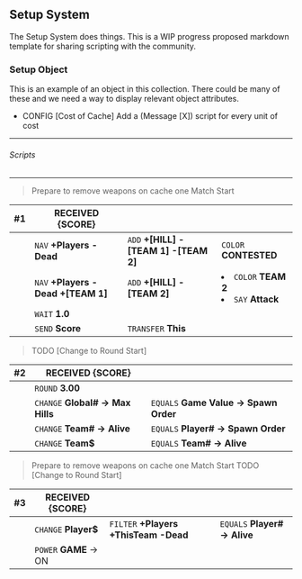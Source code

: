 ## Setup System

The Setup System does things. This is a WIP progress proposed markdown template
for sharing scripting with the community.

### Setup Object

This is an example of an object in this collection. There could be many of
these and we need a way to display relevant object attributes.
- CONFIG [Cost of Cache] Add a (Message [X]) script for every unit of cost

---
###### Scripts

---

> Prepare to remove weapons on cache one Match Start

| #1 | RECEIVED {SCORE}|||
| ---| ---| ---| ---|
|| `NAV` **+Players -Dead**| `ADD` **+[HILL] -[TEAM 1] -[TEAM 2]**| `COLOR` **CONTESTED**|
|| `NAV` **+Players -Dead +[TEAM 1]**| `ADD` **+[HILL] -[TEAM 2]**| <li>`COLOR` **TEAM 2** <li>`SAY` **Attack**|
|| `WAIT` **1.0**|
|| `SEND` **Score**| `TRANSFER` **This**|

> TODO [Change to Round Start]

| #2 | RECEIVED {SCORE}||
| ---| ---| ---|
|| `ROUND` **3.00**|
|| `CHANGE` **Global# -> Max Hills**| `EQUALS`  **Game Value ->  Spawn Order**|
|| `CHANGE` **Team# -> Alive**| `EQUALS`  **Player# -> Spawn Order**|
|| `CHANGE` **Team$**| `EQUALS`  **Team# -> Alive**|

> Prepare to remove weapons on cache one Match Start
> TODO [Change to Round Start]

| #3 | RECEIVED {SCORE}|||
| ---| ---| ---| ---|
|| `CHANGE` **Player$**| `FILTER` **+Players** **+ThisTeam** **-Dead**| `EQUALS`  **Player# -> Alive**|
|| `POWER` **GAME** -> ON|

